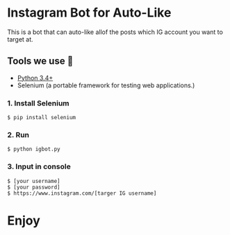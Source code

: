# Instagram Bot for Auto-Like 
This is a bot that can auto-like allof the posts which IG account you want to target at.

## Tools we use 
- [Python 3.4+](https://www.python.org/downloads/)
- Selenium (a portable framework for testing web applications.)

### 1. Install Selenium
```shell
$ pip install selenium
```

### 2. Run
```shell
$ python igbot.py
```

### 3. Input in console 
```shell
$ [your username]
$ [your password]
$ https://www.instagram.com/[targer IG username] 
```

# Enjoy
